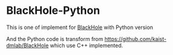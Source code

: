 # BlackHole-Python

This is one of implement for [BlackHole](http://dx.doi.org/10.1109/ICDE.2016.7498226) with Python version

And the Python code is transform from <https://github.com/kaist-dmlab/BlackHole> which use C++  implemented.
